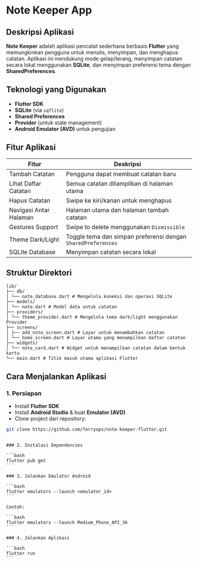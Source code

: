 # Note Keeper App

## Deskripsi Aplikasi

**Note Keeper** adalah aplikasi pencatat sederhana berbasis **Flutter** yang memungkinkan pengguna untuk menulis, menyimpan, dan menghapus catatan. Aplikasi ini mendukung mode gelap/terang, menyimpan catatan secara lokal menggunakan **SQLite**, dan menyimpan preferensi tema dengan **SharedPreferences**.

## Teknologi yang Digunakan

- **Flutter SDK**
- **SQLite** (via `sqflite`)
- **Shared Preferences**
- **Provider** (untuk state management)
- **Android Emulator (AVD)** untuk pengujian

## Fitur Aplikasi

| Fitur                  | Deskripsi                                                    |
| ---------------------- | ------------------------------------------------------------ |
| Tambah Catatan         | Pengguna dapat membuat catatan baru                          |
| Lihat Daftar Catatan   | Semua catatan ditampilkan di halaman utama                   |
| Hapus Catatan          | Swipe ke kiri/kanan untuk menghapus                          |
| Navigasi Antar Halaman | Halaman utama dan halaman tambah catatan                     |
| Gestures Support       | Swipe to delete menggunakan `Dismissible`                    |
| Theme Dark/Light       | Toggle tema dan simpan preferensi dengan `SharedPreferences` |
| SQLite Database        | Menyimpan catatan secara lokal                               |

## Struktur Direktori

```
lib/
├── db/
│ └── note_database.dart # Mengelola koneksi dan operasi SQLite
├── models/
│ └── note.dart # Model data untuk catatan
├── providers/
│ └── theme_provider.dart # Mengelola tema dark/light menggunakan Provider
├── screens/
│ ├── add_note_screen.dart # Layar untuk menambahkan catatan
│ └── home_screen.dart # Layar utama yang menampilkan daftar catatan
├── widgets/
│ └── note_card.dart # Widget untuk menampilkan catatan dalam bentuk kartu
└── main.dart # Titik masuk utama aplikasi Flutter
```

## Cara Menjalankan Aplikasi

### 1. Persiapan

- Install **Flutter SDK**
- Install **Android Studio** & buat **Emulator (AVD)**
- Clone project dari repository:

```bash
git clone https://github.com/ferryops/note-keeper-flutter.git
```

````

### 2. Instalasi Dependencies

```bash
flutter pub get
```

### 3. Jalankan Emulator Android

```bash
flutter emulators --launch <emulator_id>
```

Contoh:

```bash
flutter emulators --launch Medium_Phone_API_36
```

### 4. Jalankan Aplikasi

```bash
flutter run
```

````
